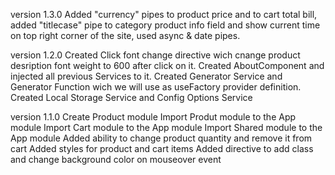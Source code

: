 version 1.3.0
Added "currency" pipes to product price and to cart total bill, added "titlecase" pipe to category product info field and show current time on top right corner of the site, used async & date pipes.

version 1.2.0
Created Click font change directive wich cnange product desription font weight to 600 after click on it.
Created AboutComponent and injected all previous Services to it.
Created Generator Service and Generator Function wich we will use as useFactory provider definition.
Created Local Storage Service and Config Options Service

version 1.1.0
Create Product module
Import Produt module to the App module
Import Cart module to the App module
Import Shared module to the App module
Added ability to change product quantity and remove it from cart
Added styles for product and cart items
Added directive to add class and change background color on mouseover event